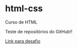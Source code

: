 # html-css
 Curso de HTML

 Teste de repositórios do GitHub!!
 
 <a href= "https://moranggoo.github.io/html-css/desafios/frontendmentor/001/index.html">Link para desafio</a>